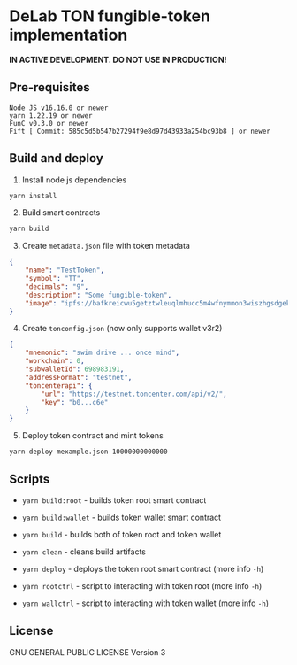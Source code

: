 # DeLab TON fungible-token implementation

**IN ACTIVE DEVELOPMENT. DO NOT USE IN PRODUCTION!**

## Pre-requisites
```
Node JS v16.16.0 or newer
yarn 1.22.19 or newer
FunC v0.3.0 or newer
Fift [ Commit: 585c5d5b547b27294f9e8d97d43933a254bc93b8 ] or newer
```

## Build and deploy

1. Install node js dependencies
```bash
yarn install
```

2. Build smart contracts
```bash
yarn build
```

3. Create `metadata.json` file with token metadata
```json
{
    "name": "TestToken",
    "symbol": "TT",
    "decimals": "9",
    "description": "Some fungible-token",
    "image": "ipfs://bafkreicwu5getztwleuqlmhucc5m4wfnymmon3wiszhgsdgekiub2beizi"
}
```

4. Create `tonconfig.json` (now only supports wallet v3r2)
```json
{
    "mnemonic": "swim drive ... once mind",
    "workchain": 0,
    "subwalletId": 698983191,
    "addressFormat": "testnet",
    "toncenterapi": {
        "url": "https://testnet.toncenter.com/api/v2/",
        "key": "b0...c6e"
    }
}
```

5. Deploy token contract and mint tokens
```
yarn deploy mexample.json 10000000000000
```

## Scripts

- `yarn build:root` - builds token root smart contract
- `yarn build:wallet` - builds token wallet smart contract
- `yarn build` - builds both of token root and token wallet
- `yarn clean` - cleans build artifacts

- `yarn deploy` - deploys the token root smart contract (more info `-h`)
- `yarn rootctrl` - script to interacting with token root (more info `-h`)
- `yarn wallctrl` - script to interacting with token wallet (more info `-h`)

## License
GNU GENERAL PUBLIC LICENSE Version 3
